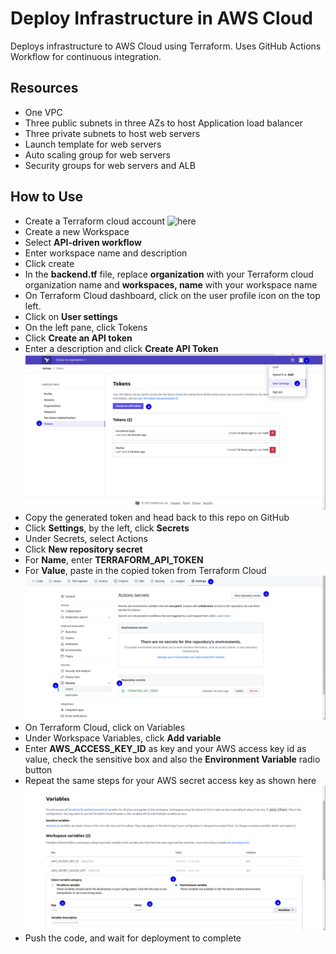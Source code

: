 # Deploy Infrastructure in AWS Cloud
Deploys infrastructure to AWS Cloud using Terraform. Uses GitHub Actions Workflow for continuous integration.
## Resources
- One VPC
- Three public subnets in three AZs to host Application load balancer
- Three private subnets to host web servers
- Launch template for web servers
- Auto scaling group for web servers
- Security groups for web servers and ALB

## How to Use
- Create a Terraform cloud account ![here](https://app.terraform.io/)
- Create a new Workspace
- Select **API-driven workflow**
- Enter workspace name and description
- Click create
- In the **backend.tf** file, replace **organization** with your Terraform cloud organization name and **workspaces, name** with your workspace name
- On Terraform Cloud dashboard, click on the user profile icon on the top left.
- Click on **User settings**
- On the left pane, click Tokens
- Click **Create an API token**
- Enter a description and click **Create API Token** ![](.imgs/token.png)
- Copy the generated token and head back to this repo on GitHub
- Click **Settings**, by the left, click **Secrets**
- Under Secrets, select Actions
- Click **New repository secret**
- For **Name**, enter **TERRAFORM_API_TOKEN**
- For **Value**, paste in the copied token from Terraform Cloud ![](.imgs/secrets.png)
- On Terraform Cloud, click on Variables
- Under Workspace Variables, click **Add variable**
- Enter **AWS_ACCESS_KEY_ID** as key and your AWS access key id as value, check the sensitive box and also the **Environment Variable** radio button
- Repeat the same steps for your AWS secret access key as shown here ![](.imgs/vars.png)
- Push the code, and wait for deployment to complete